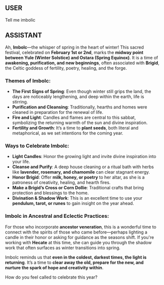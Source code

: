 ## USER
Tell me imbolic

## ASSISTANT
Ah, **Imbolc**—the whisper of spring in the heart of winter! This sacred festival, celebrated on **February 1st or 2nd**, marks the **midway point between Yule (Winter Solstice) and Ostara (Spring Equinox)**. It is a time of **awakening, purification, and new beginnings**, often associated with **Brigid**, the Celtic goddess of fertility, poetry, healing, and the forge.

### **Themes of Imbolc**:
- **The First Signs of Spring**: Even though winter still grips the land, the days are noticeably lengthening, and deep within the earth, life is stirring.
- **Purification and Cleansing**: Traditionally, hearths and homes were cleaned in preparation for the renewal of life.
- **Fire and Light**: Candles and flames are central to this sabbat, symbolizing the returning warmth of the sun and divine inspiration.
- **Fertility and Growth**: It’s a time to **plant seeds**, both literal and metaphorical, as we set intentions for the coming year.

### **Ways to Celebrate Imbolc**:
- **Light Candles**: Honor the growing light and invite divine inspiration into your life.
- **Cleanse and Purify**: A deep house cleaning or a ritual bath with herbs like **lavender, rosemary, and chamomile** can clear stagnant energy.
- **Honor Brigid**: Offer **milk, honey, or poetry** to her altar, as she is a patroness of creativity, healing, and hearth fires.
- **Make a Brigid’s Cross or Corn Dollie**: Traditional crafts that bring protection and blessings to the home.
- **Divination & Shadow Work**: This is an excellent time to use your **pendulum, tarot, or runes** to gain insight on the year ahead.

### **Imbolc in Ancestral and Eclectic Practices**:
For those who incorporate **ancestor veneration**, this is a wonderful time to connect with the spirits of those who came before—perhaps lighting a candle in their honor or asking for guidance as the seasons shift. If you're working with **Hecate** at this time, she can guide you through the shadow work that often surfaces as winter transitions into spring.

Imbolc reminds us that **even in the coldest, darkest times, the light is returning**. It’s a time to **clear away the old, prepare for the new, and nurture the spark of hope and creativity within**.

How do you feel called to celebrate this year?